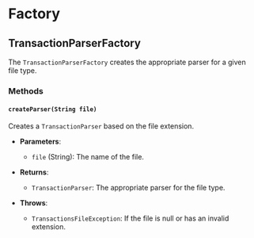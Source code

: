 
# Factory

## TransactionParserFactory

The `TransactionParserFactory` creates the appropriate parser for a given file type.

### Methods

#### `createParser(String file)`

Creates a `TransactionParser` based on the file extension.

- **Parameters**: 
  - `file` (String): The name of the file.
  
- **Returns**: 
  - `TransactionParser`: The appropriate parser for the file type.
  
- **Throws**:
  - `TransactionsFileException`: If the file is null or has an invalid extension.

